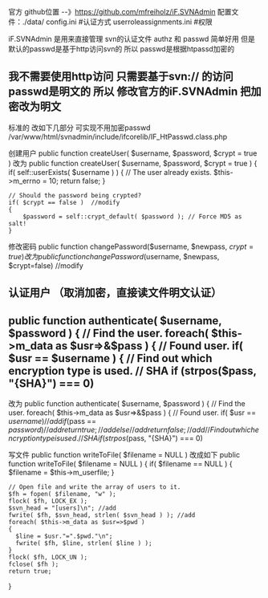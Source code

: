 官方 github位置 --》https://github.com/mfreiholz/iF.SVNAdmin
配置文件：./data/
config.ini    #认证方式
userroleassignments.ini  #权限

iF.SVNAdmin 是用来直接管理 svn的认证文件 authz 和 passwd 简单好用
但是默认的passwd是基于http访问svn的  所以 passwd是根据htpassd加密的

我不需要使用http访问 只需要基于svn:// 的访问  passwd是明文的
所以 修改官方的iF.SVNAdmin 把加密改为明文
--------
标准的 改如下几部分   可实现不用加密passwd 
/var/www/html/svnadmin/include/ifcorelib/IF_HtPasswd.class.php

创建用户
 public function createUser( $username, $password, $crypt = true )
 改为
 public function createUser( $username, $password, $crypt = true )
  {
    if( self::userExists( $username ) )
    {
    	// The user already exists.
      $this->m_errno = 10;
      return false;
    }

  	// Should the password being crypted?
  	if( $crypt == false )  //modify 
  	{
  		$password = self::crypt_default( $password ); // Force MD5 as salt!
  	}

修改密码
  public function changePassword($username, $newpass, $crypt=true)
改为
  public function changePassword($username, $newpass, $crypt=false) //modify


认证用户   （取消加密，直接读文件明文认证）
---
  public function authenticate( $username, $password )
  {
  	// Find the user.
    foreach( $this->m_data as $usr=>&$pass )
    {
    	// Found user.
      if( $usr == $username )
      {
      	// Find out which encryption type is used.
      	// SHA
      	if (strpos($pass, "{SHA}") === 0)
--------
改为
  public function authenticate( $username, $password )
  {
  	// Find the user.
    foreach( $this->m_data as $usr=>&$pass )
    {
    	// Found user.
      if( $usr == $username ) //add
        if ($pass == $password) //add
          return true;	//add
        else	//add
          return false; //add
      	// Find out which encryption type is used.
      	// SHA
      	if (strpos($pass, "{SHA}") === 0)

写文件
  public function writeToFile( $filename = NULL )
改成如下
public function writeToFile( $filename = NULL )
  {
    if( $filename == NULL )
    {
      $filename = $this->m_userfile;
    }

    // Open file and write the array of users to it.
    $fh = fopen( $filename, "w" );
    flock( $fh, LOCK_EX );
    $svn_head = "[users]\n"; //add
    fwrite( $fh, $svn_head, strlen( $svn_head ) ); //add
    foreach( $this->m_data as $usr=>$pwd )
    {
      $line = $usr."=".$pwd."\n";
      fwrite( $fh, $line, strlen( $line ) );
    }
    flock( $fh, LOCK_UN );
    fclose( $fh );
    return true;
  }

